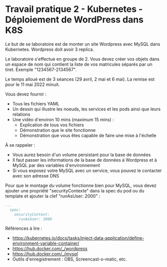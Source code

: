 # Travail pratique 2 - Kubernetes - Déploiement de WordPress dans K8S

Le but de se laboratoire est de monter un site Wordpress avec MySQL dans Kubernetes. Wordpress doit avoir 3 replica.

Le laboratoire s'effectue en groupe de 2. Vous devez créer vos objets dans un espace de nom qui contient la liste de vos matricules séparés par un tiret. Exemple "1234567-2134567".

Le temps alloué est de 3 séances (29 avril, 2 mai et 6 mai). La remise est pour le 11 mai 2022 minuit.

Vous devez fournir :

- Tous les fichiers YAML
- Un dessin qui illustre les noeuds, les services et les pods ainsi que leurs relations
- Une vidéo d'environ 10 mins (maximum 15 mins) :
  - Explication de tous vos fichiers
  - Démonstration que le site fonctionne
  - Démonstration que vous êtes capable de faire une mise à l'échelle

À se rappeler :

- Vous aurez besoin d'un volume persistant pour la base de données
- Il faut passer les informations de la base de données à Wordpress et à MySQL par des variables d'environnement
- Si vous exposez votre MySQL avec un service, vous pouvez le contacter avec son adresse DNS

Pour que le montage du volume fonctionne bien pour MySQL, vous devez ajouter une propriété "securityContexte" dans la spec du pod ou du template et ajouter la clef "runAsUser: 2000"  :

```yaml
...
  spec:
    securityContext:
      runAsUser: 2000
```

Références à lire :

- https://kubernetes.io/docs/tasks/inject-data-application/define-environment-variable-container/
- https://hub.docker.com/_/wordpress
- https://hub.docker.com/_/mysql
- Outils d'enregistrement : OBS, Screencast-o-matic, etc.

